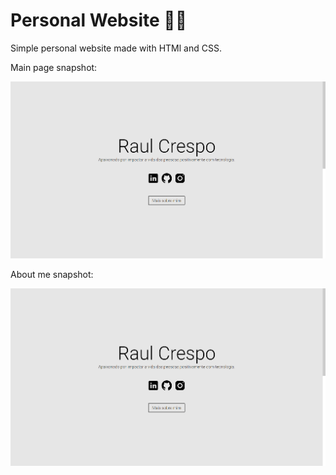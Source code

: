 # Personal Website 👨‍💻
Simple personal website made with HTMl and CSS.

<p>Main page snapshot:</p>

![Preview](/imgs/preview.png)


<p>About me snapshot:</p>

![Preview](/imgs/preview.png)
